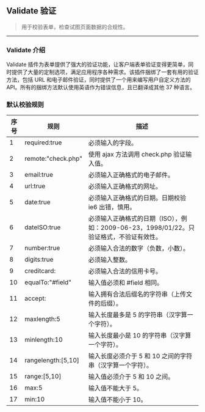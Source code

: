 ## Validate 验证

> 用于校验表单，检查试图页面数据的合规性。

---
### Validate 介绍
Validate 插件为表单提供了强大的验证功能，让客户端表单验证变得更简单，同时提供了大量的定制选项，满足应用程序各种需求。该插件捆绑了一套有用的验证方法，包括 URL 和电子邮件验证，同时提供了一个用来编写用户自定义方法的 API。所有的捆绑方法默认使用英语作为错误信息，且已翻译成其他 37 种语言。
<br/>
### 默认校验规则
| 序号 | 规则 | 描述 |
|------|-------|----------|
| 1 | required:true | 必须输入的字段。 |
| 2 | remote:"check.php" | 使用 ajax 方法调用 check.php 验证输入值。 | 
| 3 | email:true | 必须输入正确格式的电子邮件。 | 
| 4 | url:true | 必须输入正确格式的网址。 |
| 5 | date:true | 必须输入正确格式的日期。日期校验 ie6 出错，慎用。  |
| 6 | dateISO:true | 必须输入正确格式的日期（ISO），例如：2009-06-23，1998/01/22。只验证格式，不验证有效性。 |
| 7 | number:true | 必须输入合法的数字（负数，小数）。 |
| 8 | digits:true | 必须输入整数。 |
| 9 | creditcard: | 必须输入合法的信用卡号。 |
| 10 | equalTo:"#field" | 输入值必须和 #field 相同。 |
| 11 | accept: | 输入拥有合法后缀名的字符串（上传文件的后缀）。 |
| 12 | maxlength:5 | 输入长度最多是 5 的字符串（汉字算一个字符）。 |
| 13 | minlength:10 | 输入长度最小是 10 的字符串（汉字算一个字符）。 |
| 14 | rangelength:[5,10] | 输入长度必须介于 5 和 10 之间的字符串（汉字算一个字符）。 |
| 15 | range:[5,10] | 输入值必须介于 5 和 10 之间。 |
| 16 | max:5 | 输入值不能大于 5。 |
| 17 | min:10 | 输入值不能小于 10。 |

<br/>

